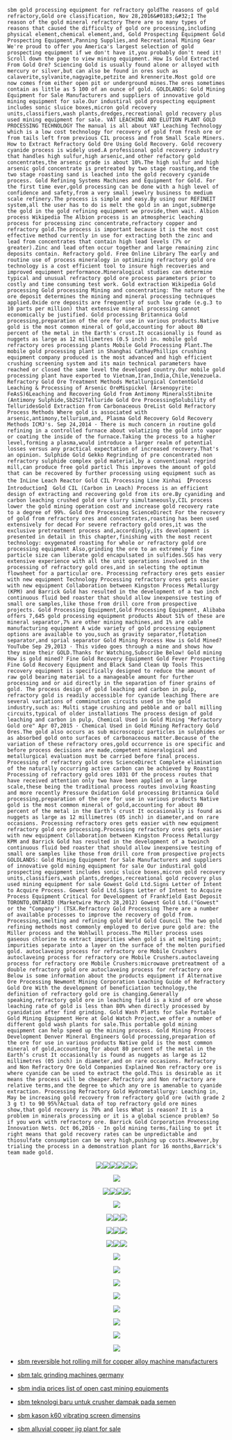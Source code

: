 
```
sbm gold processing equipment for refractory goldThe reasons of gold refractory,Gold ore classification, Nov 28,2016&#0183;&#32;I The reason of the gold mineral refractory There are so many types of reasons that caused the difficulty of gold ore processing,including physical element,chemical element,and, Gold Prospecting Equipment Gold Prospecting Equipment,Panning Supplies,and Recreational Mining Gear We're proud to offer you America's largest selection of gold prospecting equipment if we don't have it,you probably don't need it! Scroll down the page to view mining equipment. How Is Gold Extracted From Gold Ore? Sciencing Gold is usually found alone or alloyed with mercury or silver,but can also be found in ores such as calaverite,sylvanite,nagyagite,petzite and krennerite.Most gold ore now comes from either open pit or underground mines.The ores sometimes contain as little as 5 100 of an ounce of gold. GOLDLANDS: Gold Mining Equipment for Sale Manufacturers and suppliers of innovative gold mining equipment for sale.Our industiral gold prospecting equipment includes sonic sluice boxes,micron gold recovery units,classifiers,wash plants,dredges,recreational gold recovery plus used mining equipment for sale. VAT LEACHING AND ELUTION PLANT GOLD PROCESSING TECHNOLOGY The manual is all about VAT Leaching Technology which is a low cost technology for recovery of gold from fresh ore or from tails left from previous CIL process and from Small Scale Miners. How to Extract Refractory Gold Ore Using Gold Recovery. Gold recovery cyanide process is widely used.A professional gold recovery industry that handles high sulfur,high arsenic,and other refactory gold concentrates,the arsenic grade is about 10%.The high sulfur and high arsenic gold concentrate is pretreated by two stage roasting,and the two stage roasting sand is leached into the gold recovery cyanide process. Gold Refining Systems Machines and Equipment for Gold. For the first time ever,gold processing can be done with a high level of confidence and safety,from a very small jewelry business to medium scale refinery.The process is simple and easy.By using our REFINEIT system,all the user has to do is melt the gold in an ingot,submerge the gold in the gold refining equipment we provide,then wait. Albion process Wikipedia The Albion process is an atmospheric leaching process for processing zinc concentrate,refractory copper and refractory gold.The process is important because it is the most cost effective method currently in use for extracting both the zinc and lead from concentrates that contain high lead levels (7% or greater).Zinc and lead often occur together and large remaining zinc deposits contain. Refractory gold. Free Online Library The early and routine use of process mineralogy in optimizing refractory gold ore technology is a cost efficient tool to insure high recoveries and improved equipment performance.Mineralogical studies can determine typical and unusual refractory gold ore process parameters prior to costly and time consuming test work. Gold extraction Wikipedia Gold processing Gold processing Mining and concentrating: The nature of the ore deposit determines the mining and mineral processing techniques applied.Oxide ore deposits are frequently of such low grade (e.g.3 to 10 parts per million) that extensive mineral processing cannot economically be justified. Gold processing Britannica Gold processing,preparation of the ore for use in various products.Native gold is the most common mineral of gold,accounting for about 80 percent of the metal in the Earth's crust.It occasionally is found as nuggets as large as 12 millimetres (0.5 inch) in. mobile gold refractory ores processing plants Mobile Gold Processing Plant.The mobile gold processing plant in Shanghai CathayPhillips crushing equipment company produced is the most advanced and high efficient crushing screening system and its main technical parameters have reached or closed the same level the developed country.Our mobile gold processing plant have exported to Vietnam,Iran,India,Chile,Venezuela. Refractory Gold Ore Treatment Methods Metallurgical ContentGold Leaching & Processing of Arsenic OreMispickel (Arsenopyrite: FeAsS)6Leaching and Recovering Gold from Antimony MineralsStibnite (Antimony Sulphide,Sb2S2)Telluride Gold Ore ProcessingSolubility of TelluridesGold Extraction from Carbonaceous OreList Gold Refractory Process Methods Where gold is associated with arsenic,antimony,tellurium,and, Plasma Gold Recovery Gold Recovery Methods ICMJ's. Sep 24,2014 · There is much concern in routine gold refining in a controlled furnace about volatizing the gold into vapor or coating the inside of the furnace.Taking the process to a higher level,forming a plasma,would introduce a larger realm of potential losses versus any practical expectation of increased recovery.That's an opinion. Sulphide Gold Gekko Regrinding of pre concentrated non refractory sulphide complex gold material,by a conventional regrind mill,can produce free gold particl This improves the amount of gold that can be recovered by further processing using equipment such as the InLine Leach Reactor Gold CIL Processing Line Xinhai 【Process Introduction】 Gold CIL (Carbon in Leach) Process is an efficient design of extracting and recovering gold from its ore.By cyaniding and carbon leaching crushed gold ore slurry simultaneously,CIL process lower the gold mining operation cost and increase gold recovery rate to a degree of 99%. Gold Ore Processing ScienceDirect For the recovery of gold from refractory ores and concentrates,roasting has been used extensively for decad For severe refractory gold ores,it was the exclusive pretreatment process and,accordingly,its development is presented in detail in this chapter,finishing with the most recent technology: oxygenated roasting for whole or refractory gold ore processing equipment Also,grinding the ore to an extremely fine particle size can liberate gold encapulsated in sulfides.SGS has very extensive experience with all the unit operations involved in the processing of refractory gold ores,and in selecting the optimum flowsheet for a particular ore. Processing refractory ores gets easier with new equipment Technology Processing refractory ores gets easier with new equipment Collaboration between Kingston Process Metallurgy (KPM) and Barrick Gold has resulted in the development of a two inch continuous fluid bed roaster that should allow inexpensive testing of small ore samples,like those from drill core from prospective projects. Gold Processing Equipment,Gold Processing Equipment, Alibaba offers 7,645 gold processing equipment products About 51% of these are mineral separator,7% are other mining machines,and 1% are cable manufacturing equipment A wide variety of gold processing equipment options are available to you,such as gravity separator,flotation separator,and sprial separator Gold Mining Process How is Gold Mined? YouTube Sep 29,2013 · This video goes through a mine and shows how they mine their GOLD.Thanks for Watching,Subscribe Below! Gold mining How is gold mined? Fine Gold Recovery Equipment Gold Fever Prospecting Fine Gold Recovery Equipment and Black Sand Clean Up Tools This recovery equipment is specifically designed to reduce the amount of raw gold bearing material to a manageable amount for further processing and or aid directly in the separation of finer grains of gold. The process design of gold leaching and carbon in pulp, refractory gold is readily accessible for cyanide leaching There are several variations of comminution circuits used in the gold industry,such as: Multi stage crushing and pebble and or ball milling circuits,typical of older installations The process design of gold leaching and carbon in pulp, Chemical Used in Gold Mining "Refractory Gold ore" Apr 07,2015 · Chemical Used in Gold Mining Refractory Gold Ores.The gold also occurs as sub microscopic particles in sulphides or as absorbed gold onto surfaces of carbonaceous matter.Because of the variation of these refractory ores,gold occurrence is ore specific and before process decisions are made,competent mineralogical and metallurgical evaluation must be carried before final process. Processing of refractory gold ores ScienceDirect Complete elimination of the naturally occurring active carbon can be achieved by Roasting Processing of refractory gold ores 1031 Of the process routes that have received attention only two have been applied on a large scale,these being the traditional process routes involving Roasting and more recently Pressure Oxidation Gold processing Britannica Gold processing,preparation of the ore for use in various products Native gold is the most common mineral of gold,accounting for about 80 percent of the metal in the Earth’s crust It occasionally is found as nuggets as large as 12 millimetres (05 inch) in diameter,and on rare occasions. Processing refractory ores gets easier with new equipment refractory gold ore processing.Processing refractory ores gets easier with new equipment Collaboration between Kingston Process Metallurgy KPM and Barrick Gold has resulted in the development of a twoinch continuous fluid bed roaster that should allow inexpensive testing of small ore samples like those from drill core from prospective projects GOLDLANDS: Gold Mining Equipment for Sale Manufacturers and suppliers of innovative gold mining equipment for sale Our industiral gold prospecting equipment includes sonic sluice boxes,micron gold recovery units,classifiers,wash plants,dredges,recreational gold recovery plus used mining equipment for sale Gowest Gold Ltd.Signs Letter of Intent to Acquire Process. Gowest Gold Ltd.Signs Letter of Intent to Acquire Process Equipment Critical for Development of Frankfield East Deposit TORONTO,ONTARIO (Marketwire March 28,2012) Gowest Gold Ltd.("Gowest" or the "Company") (TSX.Refractory Gold Processing There are a number of available processes to improve the recovery of gold from. Processing,smelting and refining gold World Gold Council The two gold refining methods most commonly employed to derive pure gold are: the Miller process and the Wohlwill process.The Miller process uses gaseous chlorine to extract impurities when gold is at melting point; impurities separate into a layer on the surface of the molten purified gold. autoclaveing process for refractory ore Mobile Crushers autoclaveing process for refractory ore Mobile Crushers.autoclaveing process for refractory ore Mobile Crushers:microwave pretreatment of a double refractory gold ore autoclaveing process for refractory ore Below is some information about the products equipment if Alternative Ore Processing Newmont Mining Corporation Leaching Guide of Refractory Gold Ore With the development of beneficiation technology,the definition of refractory gold ore is changing.Generally speaking,refractory gold ore in leaching field is a kind of ore whose leaching rate of gold is less than 80% when directly processed by cyanidation after find grinding. Gold Wash Plants for Sale Portable Gold Mining Equipment Here at Gold Watch Project,we offer a number of different gold wash plants for sale.This portable gold mining equipment can help speed up the mining process. Gold Mining Process Development Denver Mineral Engineers Gold processing,preparation of the ore for use in various products Native gold is the most common mineral of gold,accounting for about 80 percent of the metal in the Earth’s crust It occasionally is found as nuggets as large as 12 millimetres (05 inch) in diameter,and on rare occasions. Refractory and Non Refractory Ore Gold Companies Explained Non refractory ore is where cyanide can be used to extract the gold.This is desirable as it means the process will be cheaper.Refractory and Non refractory are relative terms,and the degree to which any ore is amenable to cyanide extraction. Processing Refractory Gold Hydrometallurgy: Leaching in, May be increasing gold recovery from refractory gold ore (with grade 2 3 g t) to 90 95%?Actual data of top refractory gold ore mines show,that gold recovery is 70% and less What is reason? It is a problem in minerals processing or it is a global science problem? So if you work with refractory ore. Barrick Gold Corporation Processing Innovation Nets. Oct 06,2016 · In gold mining terms,failing to get it right means that gold recovery rates can be unpredictable and thiosulfate consumption can be very high,pushing up costs.However,by trialing the process in a demonstration plant for 16 months,Barrick's team made gold. 
```

<div align="center">
  
<a rel="nofollow" href="https://m.shibang-china.com?f=github&k=sbm+gold+processing+equipment+for+refractory+gold"><img src="https://static.shibang-china.com/en/l.png"></a><img src="https://static.shibang-china.com/en/hw.png"><a rel="nofollow" href="https://m.shibang-china.com/product/?f=github&k=sbm+gold+processing+equipment+for+refractory+gold"><img src="https://static.shibang-china.com/en/p.png"></a><a rel="nofollow" href="https://m.shibang-china.com/cases/?f=github&k=sbm+gold+processing+equipment+for+refractory+gold"><img src="https://static.shibang-china.com/en/c.png"></a><a rel="nofollow" href="https://m.shibang-china.com/news/?f=github&k=sbm+gold+processing+equipment+for+refractory+gold"><img src="https://static.shibang-china.com/en/n.png"></a><a rel="nofollow" href="https://m.shibang-china.com?f=github&k=sbm+gold+processing+equipment+for+refractory+gold"><img src="https://static.shibang-china.com/en/m.png"></a>

<a rel="nofollow" href="https://m.shibang-china.com/product/?f=github&k=sbm+gold+processing+equipment+for+refractory+gold"><img src="https://static.shibang-china.com/en/b.jpg"></a>
  
<a rel="nofollow" href="https://m.shibang-china.com/solution-aggregate.html?f=github&k=sbm+gold+processing+equipment+for+refractory+gold"><img src="https://static.shibang-china.com/en/a.jpg"></a><a rel="nofollow" href="https://m.shibang-china.com/solution-mine.html?f=github&k=sbm+gold+processing+equipment+for+refractory+gold"><img src="https://static.shibang-china.com/en/m.jpg"></a><a rel="nofollow" href="https://m.shibang-china.com/solution-mill.html?f=github&k=sbm+gold+processing+equipment+for+refractory+gold"><img src="https://static.shibang-china.com/en/g.jpg"></a><a rel="nofollow" href="https://m.shibang-china.com/solution-epc.html?f=github&k=sbm+gold+processing+equipment+for+refractory+gold"><img src="https://static.shibang-china.com/en/e.jpg"></a>

<a rel="nofollow" href="https://m.shibang-china.com/product/?f=github&k=sbm+gold+processing+equipment+for+refractory+gold"><img src="https://static.shibang-china.com/en/a-p.png"></a>

<a rel="nofollow" href="https://m.shibang-china.com/product/crusher/c6x.html?f=github&k=sbm+gold+processing+equipment+for+refractory+gold"><img src="https://static.shibang-china.com/en/j.jpg"></a><a rel="nofollow" href="https://m.shibang-china.com/product/crusher/ci5x.html?f=github&k=sbm+gold+processing+equipment+for+refractory+gold"><img src="https://static.shibang-china.com/en/i.jpg"></a><a rel="nofollow" href="https://m.shibang-china.com/product/crusher/hst.html?f=github&k=sbm+gold+processing+equipment+for+refractory+gold"><img src="https://static.shibang-china.com/en/c.jpg"></a>

<a rel="nofollow" href="https://m.shibang-china.com/product/mill/mtw.html?f=github&k=sbm+gold+processing+equipment+for+refractory+gold"><img src="https://static.shibang-china.com/en/mtw.jpg"></a><a rel="nofollow" href="https://m.shibang-china.com/product/mill/scm.html?f=github&k=sbm+gold+processing+equipment+for+refractory+gold"><img src="https://static.shibang-china.com/en/scm.jpg"></a><a rel="nofollow" href="https://m.shibang-china.com/product/mill/lm.html?f=github&k=sbm+gold+processing+equipment+for+refractory+gold"><img src="https://static.shibang-china.com/en/lm.jpg"></a>

<a rel="nofollow" href="https://m.shibang-china.com/product/sand/vsi6x.html?f=github&k=sbm+gold+processing+equipment+for+refractory+gold"><img src="https://static.shibang-china.com/en/6x.jpg"></a><a rel="nofollow" href="https://m.shibang-china.com/product/sand/vu.html?f=github&k=sbm+gold+processing+equipment+for+refractory+gold"><img src="https://static.shibang-china.com/en/vu.jpg"></a><a rel="nofollow" href="https://m.shibang-china.com/product/mobile/klun.html?f=github&k=sbm+gold+processing+equipment+for+refractory+gold"><img src="https://static.shibang-china.com/en/k.jpg"></a>

<a rel="nofollow" href="https://m.shibang-china.com/cases/?f=github&k=sbm+gold+processing+equipment+for+refractory+gold"><img src="https://static.shibang-china.com/en/case.png"></a>

<a rel="nofollow" href="https://m.shibang-china.com/cases/aggregate/202.html?f=github&k=sbm+gold+processing+equipment+for+refractory+gold"><img src="https://static.shibang-china.com/en/c-1.jpg"></a>

<a rel="nofollow" href="https://m.shibang-china.com/cases/aggregate/203.html?f=github&k=sbm+gold+processing+equipment+for+refractory+gold"><img src="https://static.shibang-china.com/en/c-2.jpg"></a>

<a rel="nofollow" href="https://m.shibang-china.com/cases/mill/123.html?f=github&k=sbm+gold+processing+equipment+for+refractory+gold"><img src="https://static.shibang-china.com/en/c-3.jpg"></a>

<a rel="nofollow" href="https://m.shibang-china.com/contact_us.html?f=github&k=sbm+gold+processing+equipment+for+refractory+gold"><img src="https://static.shibang-china.com/en/contact.png"></a>

<a rel="nofollow" href="https://swt.shibang-china.com/?f=github&k=sbm+gold+processing+equipment+for+refractory+gold"><img src="https://static.shibang-china.com/en/chat.png"></a>

<a rel="nofollow" href="https://whatsapp.shibangsoft.com/WhatsApp.php?f=github&k=sbm+gold+processing+equipment+for+refractory+gold"><img src="https://static.shibang-china.com/en/whatsapp.png"></a>

<a rel="nofollow" href="https://m.shibang-china.com/?f=github&k=sbm+gold+processing+equipment+for+refractory+gold"><img src="https://static.shibang-china.com/en/website.png"></a>

</div>


* [sbm reversible hot rolling mill for copper alloy machine manufacturers](sbm%20reversible%20hot%20rolling%20mill%20for%20copper%20alloy%20machine%20manufacturers.md)

* [sbm talc grinding machines germany](sbm%20talc%20grinding%20machines%20germany.md)

* [sbm india prices list of open cast mining equipments](sbm%20india%20prices%20list%20of%20open%20cast%20mining%20equipments.md)

* [sbm teknologi baru untuk crusher dampak pada semen](sbm%20teknologi%20baru%20untuk%20crusher%20dampak%20pada%20semen.md)

* [sbm kason k60 vibrating screen dimensins](sbm%20kason%20k60%20vibrating%20screen%20dimensins.md)

* [sbm alluvial copper jig plant for sale](sbm%20alluvial%20copper%20jig%20plant%20for%20sale.md)